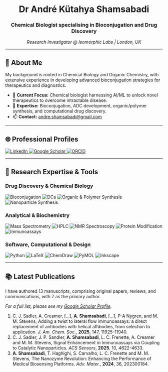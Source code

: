 <div align="center">
<!---  <img src="https://media.giphy.com/media/v1.Y2lkPTc5MGI3NjExbW5xZzBqZ3F5NW9kY3R3dDdsd25lZnVjM3B5c295cWZ6Nm10ZHd0eCZlcD12MV9pbnRlcm5hbF9naWZfYnlfaWQmY3Q9Zw/8B3k1b3JzM4h1bQ2eA/giphy.gif" width="150" alt="Molecule animation"> --->
  <h1>Dr André Kütahya Shamsabadi</h1>
  <h3>Chemical Biologist specialising in Bioconjugation and Drug Discovery</h3>
  <p><i>Research Investigator @ Isomorphic Labs | London, UK</i></p>
</div>

---

## 🔬 About Me

My background is rooted in Chemical Biology and Organic Chemistry, with extensive experience in developing advanced bioconjugation strategies for therapeutics and diagnostics.

- 🔭 **Current Focus:** Chemical biologist harnessing AI/ML to unlock novel therapeutics to overcome intractable disease.
- 🧪 **Expertise:** Bioconjugation, ADC development, organic/polymer synthesis, and computational drug discovery.
- 📫 **Contact:** andre.shamsabadi@gmail.com

---

## 🌐 Professional Profiles

<div align="left">
  <a href="https://www.linkedin.com/in/akshamsabadi/" target="_blank">
    <img src="https://img.shields.io/badge/LinkedIn-0077B5?style=for-the-badge&logo=linkedin&logoColor=white" alt="LinkedIn"/>
  </a>
  <a href="https://scholar.google.co.uk/citations?user=LZmZFtMAAAAJ&hl=en&oi=ao" target="_blank">
    <img src="https://img.shields.io/badge/Google_Scholar-4285F4?style=for-the-badge&logo=google-scholar&logoColor=white" alt="Google Scholar"/>
  </a>
  <a href="https://orcid.org/0000-0001-8466-5621" target="_blank">
    <img src="https://img.shields.io/badge/ORCID-A6CE39?style=for-the-badge&logo=orcid&logoColor=white" alt="ORCID"/>
  </a>
</div>

---

## 🧪 Research Expertise & Tools

### Drug Discovery & Chemical Biology
<p>
  <img src="https://img.shields.io/badge/Bioconjugation-7D3C98?style=flat-square" alt="Bioconjugation"/>
  <img src="https://img.shields.io/badge/Drug_Conjugates-A569BD?style=flat-square" alt="DCs"/>
  <img src="https://img.shields.io/badge/Organic_&_Polymer_Synthesis-D35400?style=flat-square" alt="Organic & Polymer Synthesis"/>
  <img src="https://img.shields.io/badge/Nanoparticle_Synthesis-E67E22?style=flat-square" alt="Nanoparticle Synthesis"/>
</p>

### Analytical & Biochemistry
<p>
  <img src="https://img.shields.io/badge/Mass_Spectrometry-2980B9?style=flat-square" alt="Mass Spectrometry"/>
  <img src="https://img.shields.io/badge/HPLC-3498DB?style=flat-square" alt="HPLC"/>
  <img src="https://img.shields.io/badge/NMR_Spectroscopy-5DADE2?style=flat-square" alt="NMR Spectroscopy"/>
  <img src="https://img.shields.io/badge/Protein_Modification-27AE60?style=flat-square" alt="Protein Modification"/>
  <img src="https://img.shields.io/badge/Immunoassays-2ECC71?style=flat-square" alt="Immunoassays"/>
</p>

### Software, Computational & Design
<p>
  <img src="https://img.shields.io/badge/Python_(Data_Analysis/ML)-3776AB?style=for-the-badge&logo=python&logoColor=white" alt="Python"/>
  <img src="https://img.shields.io/badge/LaTeX-008080?style=for-the-badge&logo=latex&logoColor=white" alt="LaTeX"/>
  <img src="https://img.shields.io/badge/ChemDraw-730039?style=for-the-badge&logo=moleculer&logoColor=white" alt="ChemDraw"/>
  <img src="https://img.shields.io/badge/PyMOL-0066CC?style=for-the-badge" alt="PyMOL"/>
  <img src="https://img.shields.io/badge/Inkscape-000000?style=for-the-badge&logo=inkscape&logoColor=white" alt="Inkscape"/>
</p>

---

## 📚 Latest Publications

I have authored 13 manuscripts, comprising original papers, reviews, and communications, with 7 as the primary author.

*For a full list, please see my [Google Scholar Profile](https://scholar.google.co.uk/citations?user=LZmZFtMAAAAJ&hl=en&oi=ao).*

1. C. J. Sadler, A. Creamer, [...], **A. Shamsabadi**, [...], P-A Nygren, and M. M. Stevens, Adding a twist to lateral flow immunoassays: a direct replacement of antibodies with helical affibodies, from selection to application. *J. Am. Chem. Soc.*, **2025**, 147, 11925-11940.
2. C. J. Sadler, J. P. Sandler, **A. Shamsabadi**, L. C. Frenette, A. Creamer and M. M. Stevens, Signal Enhancement in Immunoassays via Coupling to Catalytic Nanoparticles. *ACS Sensors*, **2025**, 10, 4622-4633.
3. **A. Shamsabadi**, T. Haghighi, S. Carvalho, L. C. Frenette and M. M. Stevens, The Nanozyme Revolution: Enhancing the Performance of Medical Biosensing Platforms. *Adv. Mater.*, **2024**, 36, 202300184.
